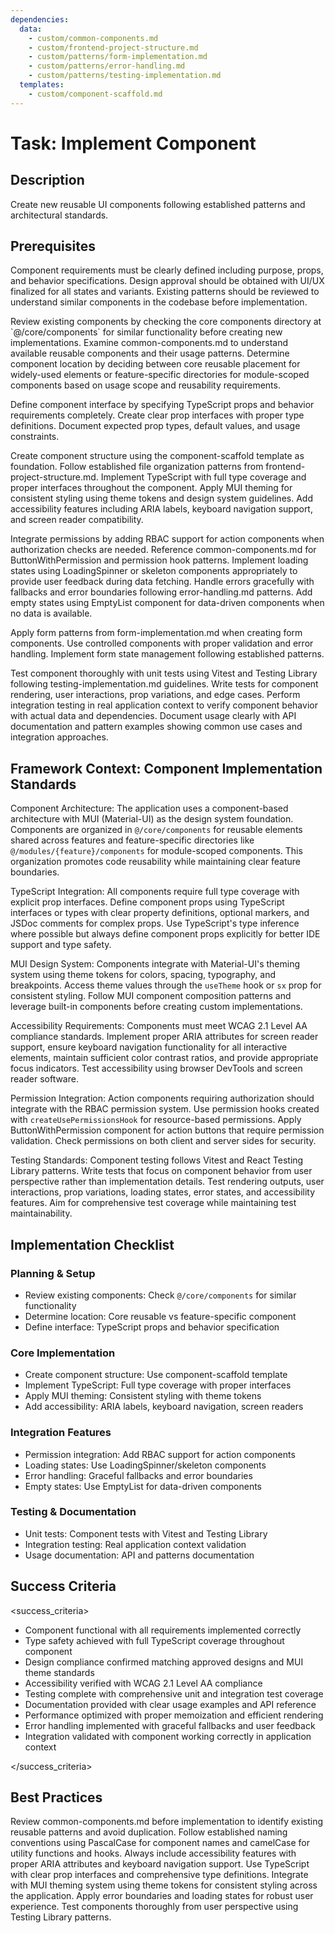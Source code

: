 ```yaml
---
dependencies:
  data:
    - custom/common-components.md
    - custom/frontend-project-structure.md
    - custom/patterns/form-implementation.md
    - custom/patterns/error-handling.md
    - custom/patterns/testing-implementation.md
  templates:
    - custom/component-scaffold.md
---
```


# Task: Implement Component

## Description

Create new reusable UI components following established patterns and architectural standards.

## Prerequisites

Component requirements must be clearly defined including purpose, props, and behavior specifications. Design approval should be obtained with UI/UX finalized for all states and variants. Existing patterns should be reviewed to understand similar components in the codebase before implementation.

<instructions>
Review existing components by checking the core components directory at `@/core/components` for similar functionality before creating new implementations. Examine common-components.md to understand available reusable components and their usage patterns. Determine component location by deciding between core reusable placement for widely-used elements or feature-specific directories for module-scoped components based on usage scope and reusability requirements.

Define component interface by specifying TypeScript props and behavior requirements completely. Create clear prop interfaces with proper type definitions. Document expected prop types, default values, and usage constraints.

Create component structure using the component-scaffold template as foundation. Follow established file organization patterns from frontend-project-structure.md. Implement TypeScript with full type coverage and proper interfaces throughout the component. Apply MUI theming for consistent styling using theme tokens and design system guidelines. Add accessibility features including ARIA labels, keyboard navigation support, and screen reader compatibility.

Integrate permissions by adding RBAC support for action components when authorization checks are needed. Reference common-components.md for ButtonWithPermission and permission hook patterns. Implement loading states using LoadingSpinner or skeleton components appropriately to provide user feedback during data fetching. Handle errors gracefully with fallbacks and error boundaries following error-handling.md patterns. Add empty states using EmptyList component for data-driven components when no data is available.

Apply form patterns from form-implementation.md when creating form components. Use controlled components with proper validation and error handling. Implement form state management following established patterns.

Test component thoroughly with unit tests using Vitest and Testing Library following testing-implementation.md guidelines. Write tests for component rendering, user interactions, prop variations, and edge cases. Perform integration testing in real application context to verify component behavior with actual data and dependencies. Document usage clearly with API documentation and pattern examples showing common use cases and integration approaches.
</instructions>

## Framework Context: Component Implementation Standards

Component Architecture: The application uses a component-based architecture with MUI (Material-UI) as the design system foundation. Components are organized in `@/core/components` for reusable elements shared across features and feature-specific directories like `@/modules/{feature}/components` for module-scoped components. This organization promotes code reusability while maintaining clear feature boundaries.

TypeScript Integration: All components require full type coverage with explicit prop interfaces. Define component props using TypeScript interfaces or types with clear property definitions, optional markers, and JSDoc comments for complex props. Use TypeScript's type inference where possible but always define component props explicitly for better IDE support and type safety.

MUI Design System: Components integrate with Material-UI's theming system using theme tokens for colors, spacing, typography, and breakpoints. Access theme values through the `useTheme` hook or `sx` prop for consistent styling. Follow MUI component composition patterns and leverage built-in components before creating custom implementations.

Accessibility Requirements: Components must meet WCAG 2.1 Level AA compliance standards. Implement proper ARIA attributes for screen reader support, ensure keyboard navigation functionality for all interactive elements, maintain sufficient color contrast ratios, and provide appropriate focus indicators. Test accessibility using browser DevTools and screen reader software.

Permission Integration: Action components requiring authorization should integrate with the RBAC permission system. Use permission hooks created with `createUsePermissionsHook` for resource-based permissions. Apply ButtonWithPermission component for action buttons that require permission validation. Check permissions on both client and server sides for security.

Testing Standards: Component testing follows Vitest and React Testing Library patterns. Write tests that focus on component behavior from user perspective rather than implementation details. Test rendering outputs, user interactions, prop variations, loading states, error states, and accessibility features. Aim for comprehensive test coverage while maintaining test maintainability.

## Implementation Checklist

### Planning & Setup

- Review existing components: Check `@/core/components` for similar functionality
- Determine location: Core reusable vs feature-specific component
- Define interface: TypeScript props and behavior specification

### Core Implementation

- Create component structure: Use component-scaffold template
- Implement TypeScript: Full type coverage with proper interfaces
- Apply MUI theming: Consistent styling with theme tokens
- Add accessibility: ARIA labels, keyboard navigation, screen readers

### Integration Features

- Permission integration: Add RBAC support for action components
- Loading states: Use LoadingSpinner/skeleton components
- Error handling: Graceful fallbacks and error boundaries
- Empty states: Use EmptyList for data-driven components

### Testing & Documentation

- Unit tests: Component tests with Vitest and Testing Library
- Integration testing: Real application context validation
- Usage documentation: API and patterns documentation

## Success Criteria

<success_criteria>

- Component functional with all requirements implemented correctly
- Type safety achieved with full TypeScript coverage throughout component
- Design compliance confirmed matching approved designs and MUI theme standards
- Accessibility verified with WCAG 2.1 Level AA compliance
- Testing complete with comprehensive unit and integration test coverage
- Documentation provided with clear usage examples and API reference
- Performance optimized with proper memoization and efficient rendering
- Error handling implemented with graceful fallbacks and user feedback
- Integration validated with component working correctly in application context

</success_criteria>

## Best Practices

Review common-components.md before implementation to identify existing reusable patterns and avoid duplication. Follow established naming conventions using PascalCase for component names and camelCase for utility functions and hooks. Always include accessibility features with proper ARIA attributes and keyboard navigation support. Use TypeScript with clear prop interfaces and comprehensive type definitions. Integrate with MUI theming system using theme tokens for consistent styling across the application. Apply error boundaries and loading states for robust user experience. Test components thoroughly from user perspective using Testing Library patterns.
